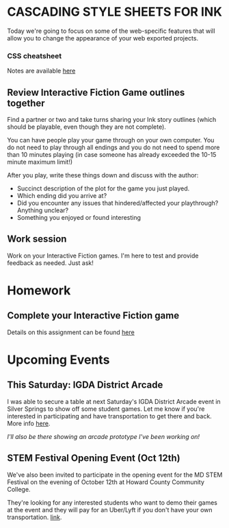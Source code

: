 # CASCADING STYLE SHEETS FOR INK
Today we're going to focus on some of the web-specific features that will allow you to change the appearance of your web exported projects.

### CSS cheatsheet
Notes are available [here](./assets/documents/css-cheatsheet.md)

## Review Interactive Fiction Game outlines together
Find a partner or two and take turns sharing your Ink story outlines (which should be playable, even though they are not complete). 

You can have people play your game through on your own computer. You do not need to play through all endings and you do not need to spend more than 10 minutes playing (in case someone has already exceeded the 10-15 minute maximum limit!)

After you play, write these things down and discuss with the author:
- Succinct description of the plot for the game you just played.
- Which ending did you arrive at?
- Did you encounter any issues that hindered/affected your playthrough? Anything unclear?
- Something you enjoyed or found interesting

## Work session
Work on your Interactive Fiction games. I'm here to test and provide feedback as needed. Just ask!

# Homework

## Complete your Interactive Fiction game
Details on this assignment can be found [here](./assets/documents/complete-if-game.md)

# Upcoming Events

## This Saturday: IGDA District Arcade
I was able to secure a table at next Saturday's IGDA District Arcade event in Silver Springs to show off some student games. Let me know if you're interested in participating and have transportation to get there and back. More info [here](https://www.meetup.com/igda-dc/events/295326258/).

_I'll also be there showing an arcade prototype I've been working on!_

## STEM Festival Opening Event (Oct 12th)
We've also been invited to participate in the opening event for the MD STEM Festival on the evening of October 12th at Howard County Community College. 

They're looking for any interested students who want to demo their games at the event and they will pay for an Uber/Lyft if you don't have your own transportation. [link](https://marylandstemfestival.org/events/maryland-stem-festival-2023-opening-ceremony).